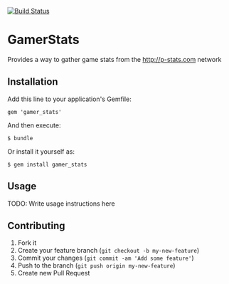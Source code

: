 [![Build Status](https://travis-ci.org/SeriousM/gamer_stats.png?branch=master)](https://travis-ci.org/SeriousM/gamer_stats)

# GamerStats

Provides a way to gather game stats from the http://p-stats.com network

## Installation

Add this line to your application's Gemfile:

    gem 'gamer_stats'

And then execute:

    $ bundle

Or install it yourself as:

    $ gem install gamer_stats

## Usage

TODO: Write usage instructions here

## Contributing

1. Fork it
2. Create your feature branch (`git checkout -b my-new-feature`)
3. Commit your changes (`git commit -am 'Add some feature'`)
4. Push to the branch (`git push origin my-new-feature`)
5. Create new Pull Request
